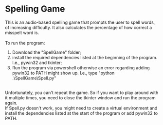 # Spelling Game
This is an audio-based spelling game that prompts the user to spell words, of increasing difficulty. It also calculates the percentage of how correct a misspelt word is.<br></br>
To run the program:<br>
1. Download the "SpellGame" folder;<br>
2. install the required dependencies listed at the beginning of the program. I.e., pywin32 and tkinter;<br>
3. Run the program via powershell otherwise an error regarding adding pywin32 to PATH might show up. I.e., type "python .\SpellGame\Spell.py"<br></br>

Unfortunately, you can't repeat the game. So if you want to play around with it multiple times, you need to close the tkinter window and run the program again.<br>
If Spell.py doesn't work, you might need to create a virtual environment and install the dependencies listed at the start of the program or add pywin32 to PATH.
